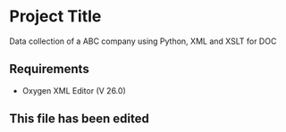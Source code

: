 
# Project Title

Data collection of a ABC company using Python, XML and XSLT for DOC


## Requirements

- Oxygen XML Editor (V 26.0)

## This file has been edited


